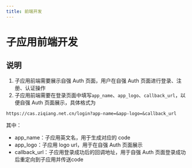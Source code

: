 ```yaml
---
title: 前端开发
---
```


# 子应用前端开发

## 说明

1. 子应用前端需要展示自强 Auth 页面，用户在自强 Auth 页面进行登录、注册、认证操作
2. 子应用前端需要在登录页面中填写`app_name`、`app_logo`、`callback_url`，以便自强 Auth 页面展示，具体格式为

```
https://cas.ziqiang.net.cn/login?app-name=&app-logo=&callback_url
```

其中：
- app_name：子应用英文名，用于生成对应的 code
- app_logo：子应用 logo url，用于在自强 Auth 页面展示
- callback_url：子应用登录成功后的回调地址，用于自强 Auth 页面登录成功后重定向到子应用并传送code